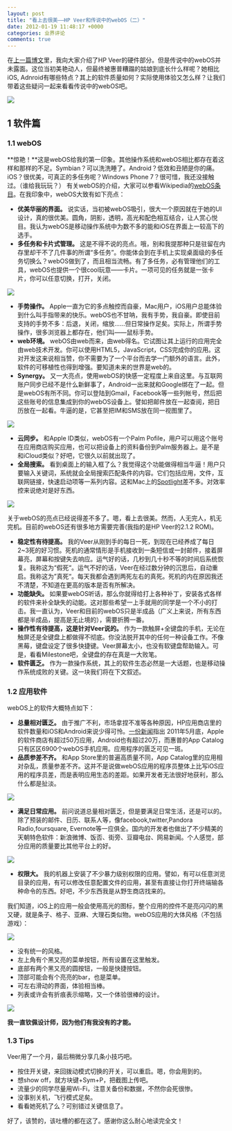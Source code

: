 ```yaml
---
layout: post
title: "看上去很美——HP Veer和传说中的webOS（二）"
date: 2012-01-19 11:48:17 +0000
categories: 业界评论
comments: true
---
```


在[上一篇博文](http://blog.xianqu.org/2012/01/looks-beautiful-hp-veer-and-webos/)里，我向大家介绍了HP Veer的硬件部分。但是传说中的webOS并未露面。这位当初美艳动人，但最终被惠普糟蹋的姑娘到底长什么样呢？她相比iOS, Adnroid有哪些特点？其上的软件质量如何？实际使用体验又怎么样？让我们带着这些疑问一起来看看传说中的webOS吧。

![](/images/2012-01-webos-7.png)

<!--more-->

## 1 软件篇

### 1.1 webOS

**惊艳！**这是webOS给我的第一印象。其他操作系统和webOS相比都存在着这样和那样的不足。Symbian？可以洗洗睡了。Android？低效和丑陋是你的痛。iOS？很优美，可真正的多任务呢？Windows Phone 7？很可惜，我还没接触过。（谁给我玩玩？）
有关webOS的介绍，大家可以参看Wikipedia的[webOS条目](http://en.wikipedia.org/wiki/WebOS)。在我印象中，webOS大致有如下亮点：

* **优美华丽的界面。** 说实话，当初被webOS吸引，很大一个原因就在于她的UI设计，真的很优美。圆角，阴影，透明，高光和配色相互结合，让人赏心悦目。我认为webOS是移动操作系统中为数不多的能和iOS在界面上一较高下的选手。
* **多任务和卡片式管理。** 这是不得不说的亮点。哦，别和我提那种只是驻留在内存里却干不了几件事的所谓“多任务”。你能体会到在手机上实现桌面级的多任务切换么？webOS做到了，而且相当流畅。有了多任务，必有管理他们的工具，webOS也提供一个很cool玩意——卡片。一项可见的任务就是一张卡片，你可以任意切换，打开，关闭。

![](/images/2012-01-webos-5.jpg)

* **手势操作。** Apple一直为它的多点触控而自豪，Mac用户，iOS用户总能体验到什么叫手指带来的快乐。webOS也不甘呐，我有手势，我自豪。即使目前支持的手势不多：后退，关闭，缩放……但日常操作足矣。实际上，所谓手势操作，很多浏览器上都存在，他们叫——鼠标手势。
* **web环境。** webOS由web而来，由web得名。它试图让其上运行的应用完全由web技术开发。你可以使用HTML5，JavaScript，CSS完成你的应用。这对开发这来说相当赞，你不需要为了一个平台而去学一门额外的语言。此外，软件的可移植性也得到增强。要知道未来的世界是web的。
* **Synergy。** 又一大亮点，使用webOS的快感一定程度上来自这里。与互联网账户同步已经不是什么新鲜事了，Android一出来就和Google绑在了一起。但是webOS有所不同。你可以登陆到Gmail，Facebook等一些列帐号，然后把这些账号的信息集成到你的webOS设备上。譬如把邮件放在一起查阅，把日历放在一起看。牛逼的是，它甚至把IM和SMS放在同一视图里了。

![](/images/2012-01-webos-6.png)

* **云同步。** 和Apple ID类似，webOS有一个Palm Pofile，用户可以用这个账号在应用商店购买应用，也可以把设备上的资料备份到Palm服务器上。是不是和iCloud类似？好吧，它很久以前就出现了。
* **全局搜索。** 看到桌面上的输入框了么？我觉得这个功能做得相当牛逼！用户只要输入关键词，系统就会全局搜索匹配条件的内容。它们包括应用，文件，互联网链接，快速启动项等一系列内容。这和Mac上的[Spotlight](http://en.wikipedia.org/wiki/Spotlight_%28software%29)差不多。对效率控来说绝对是好东西。

![](/images/2012-01-webos-8.png)

关于webOS的亮点已经说得差不多了。嗯，看上去很美。然而，人无完人，机无完机。目前的webOS还有很多地方需要完善(我指的是HP Veer的2.1.2 ROM)。

* **稳定性有待提高。** 我的Veer从刚到手的每日一死，到现在已经养成了每日2~3死的好习惯。死机的通常情形是手机接收到一条短信或一封邮件，接着屏幕亮，屏幕和按键失去响应。运气好的话，几秒到几十秒不等的时间后系统恢复。我称这为“假死“。运气不好的话，Veer在经过数分钟的沉思后，自动重启。我称这为”真死“。每天我都会遇到两死左右的真死。死机的内在原因我还不清楚，不知道在更高的版本是否有所解决。
* **功能缺失。** 如果要webOS听话，那么你就得给打上各种补丁，安装各式各样的软件来补全缺失的动能。这对那些希望一上手就用的同学是一个不小的打击。我一直认为，Veer和目前的webOS只是半成品（广义上来说，所有东西都是半成品，提高是无止境的），需要折腾一番。
* **操作性有待提高，这是针对Veer说的。** 作为一款触屏+全键盘的手机，无论在触屏还是全键盘上都做得不彻底。你没法脱开其中的任何一种设备工作。不像黑莓，键盘设定了很多快捷键。Veer屏幕太小，也没有软键盘帮助输入。可是，看看Milestone吧，全键盘的存在真是一大败笔。
* **软件匮乏。** 作为一款操作系统，其上的软件生态必然是一大话题，也是移动操作系统成败的关键。这一块我们将在下文叙述。

### 1.2 应用软件

webOS上的软件大概特点如下：

* **总量相对匮乏。** 由于推广不利，市场拿捏不准等各种原因，HP应用商店里的软件数量和iOS和Android来说少得可怜。[一份新闻](http://tech.sina.com.cn/it/pad/2011-07-04/22325728816.shtml)指出 2011年5月底，Apple的软件商店有超过50万应用，Android也有超过20万，而惠普的App Catalog只有区区6900个webOS手机应用。应用程序的匮乏可见一斑。
* **品质参差不齐。** 和App Store里的普遍高质量不同，App Catalog里的应用相对杂乱，质量参差不齐。这并不是说做webOS应用的程序员整体上比写iOS应用的程序员差，而是表明应用生态的差距。如果开发者无法很好地获利，那么什么都是扯淡。

![](/images/2012-01-webos-1.jpg)

* **满足日常应用。** 前问说道总量相对匮乏，但是要满足日常生活，还是可以的。除了预装的邮件、日历、联系人等，像facebook,twitter,Pandora Radio,foursquare, Evernote等一应俱全。国内的开发者也做出了不少精美的天朝特色软件：新浪微博、饭否、街旁、豆瓣电台、网易新闻。个人感觉，部分应用的质量要比其他平台上的好。

![](/images/2012-01-webos-2.jpg)

* **权限大。** 我的机器上安装了不少暴力级别权限的应用。譬如，有可以任意浏览目录的应用，有可以修改任意配置文件的应用，甚至有直接让你打开终端输各种命令的东西。好吧，不少东西我是从野生商店找来的。

我们知道，iOS上的应用一般会使用高光的图标，整个应用的控件不是亮闪闪的黑又硬，就是条子、格子、亚麻、大理石类似物。webOS应用的大体风格（不包括游戏）：

![](/images/2012-01-webos-4.jpg)

* 没有统一的风格。
* 左上角有个黑又亮的菜单按钮，所有设置在这里触发。
* 底部有两个黑又亮的圆按钮，一般是快捷按钮。
* 顶部可能会有个亮亮的bar，也是菜单。
* 可左右滑动的界面，体验相当棒。
* 列表或许会有折痕表示缩略，又一个体验很棒的设计。

![](/images/2012-01-webos-3.jpg)

**我一直钦佩设计师，因为他们有我没有的才能。**

### 1.3 Tips

Veer用了一个月，最后稍微分享几条小技巧吧。

* 按住开关键，来回拨动模式切换的开关，可以重启。嗯，你会用到的。
* 想show off，就方块键+Sym+P，把截图上传吧。
* 流量少的同学尽量用Wi-Fi，注意关备份和数据，不然你会死很惨。
* 没事别关机，飞行模式足矣。
* 看看她死机了么？可别错过关键信息了。

好了，该赞的，该吐槽的都在这了。感谢你这么耐心地读完全文！
